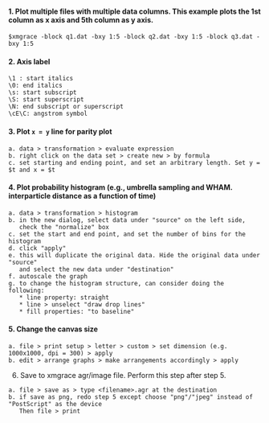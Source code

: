 #### 1. Plot multiple files with multiple data columns. This example plots the 1st column as x axis and 5th column as y axis. 
```
$xmgrace -block q1.dat -bxy 1:5 -block q2.dat -bxy 1:5 -block q3.dat -bxy 1:5
```

#### 2. Axis label
```
\1 : start italics
\0: end italics
\s: start subscript
\S: start superscript
\N: end subscript or superscript
\cE\C: angstrom symbol
```

#### 3. Plot `x = y` line for parity plot
```
a. data > transformation > evaluate expression
b. right click on the data set > create new > by formula
c. set starting and ending point, and set an arbitrary length. Set y = $t and x = $t
```

#### 4. Plot probability histogram (e.g., umbrella sampling and WHAM. interparticle distance as a function of time)
```
a. data > transformation > histogram
b. in the new dialog, select data under "source" on the left side, 
   check the "normalize" box 
c. set the start and end point, and set the number of bins for the histogram
d. click "apply"
e. this will duplicate the original data. Hide the original data under "source"
   and select the new data under "destination"
f. autoscale the graph 
g. to change the histogram structure, can consider doing the following:
   * line property: straight 
   * line > unselect "draw drop lines"
   * fill properties: "to baseline" 
```

#### 5. Change the canvas size
```
a. file > print setup > letter > custom > set dimension (e.g. 1000x1000, dpi = 300) > apply
b. edit > arrange graphs > make arrangements accordingly > apply 
```

6. Save to xmgrace agr/image file. Perform this step after step 5.  
```
a. file > save as > type <filename>.agr at the destination
b. if save as png, redo step 5 except choose "png"/"jpeg" instead of "PostScript" as the device
   Then file > print
```
